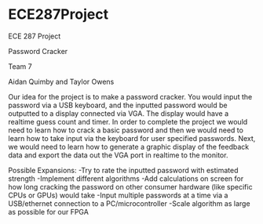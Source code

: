 # ECE287Project

ECE 287 Project

Password Cracker

Team 7

Aidan Quimby and Taylor Owens

Our idea for the project is to make a password cracker. You would input the password via a USB keyboard, and the inputted password would be outputted to a display connected via VGA. The display would have a realtime guess count and timer.
In order to complete the project we would need to learn how to crack a basic password and then we would need to learn how to take input via the keyboard for user specified passwords. Next, we would need to learn how to generate a graphic display of the feedback data and export the data out the VGA port in realtime to the monitor.

Possible Expansions:
-Try to rate the inputted password with estimated strength
-Implement different algorithms
-Add calculations on screen for how long cracking the password on other consumer hardware (like specific CPUs or GPUs) would take
-Input multiple passwords at a time via a USB/ethernet connection to a PC/microcontroller
-Scale algorithm as large as possible for our FPGA
